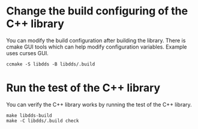 
# Change the build configuring of the C++ library

You can modify the build configuration after building the library. There is
cmake GUI tools which can help modify configuration variables. Example uses
curses GUI.

```
ccmake -S libdds -B libdds/.build
```

# Run the test of the C++ library

You can verify the C++ library works by running the test of the C++ library.

```
make libdds-build
make -C libdds/.build check
```
